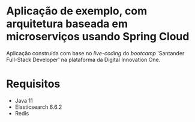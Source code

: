 # Aplicação de exemplo, com arquitetura baseada em microserviços usando Spring Cloud
Aplicação construída com base no _live-coding_ do _bootcamp_ 'Santander Full-Stack Developer' na plataforma da Digital Innovation One.

# Requisitos
* Java 11
* Elasticsearch 6.6.2
* Redis